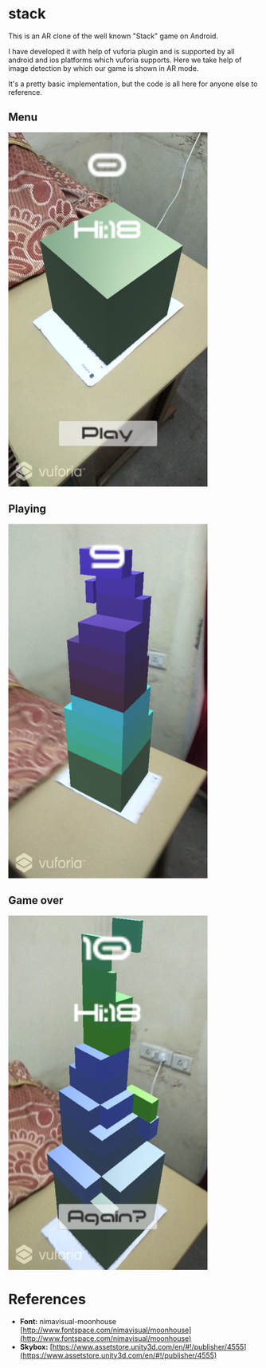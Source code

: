 # stack
This is an AR clone of the well known "Stack" game on Android.

I have developed it with help of vuforia plugin and is supported by all android and ios platforms which vuforia supports. Here we take help of image detection by which our game is shown in AR mode.

It's a pretty basic implementation, but the code is all here for anyone else to reference.

## Menu

<img src="./Assets/screenshots/menu-screen.png" width="400px"/>

## Playing

<img src="./Assets/screenshots/playing-screen.png" width="400px"/>

## Game over

<img src="./Assets/screenshots/game-over-screen.png" width="400px"/>

# References
- **Font:** nimavisual-moonhouse [http://www.fontspace.com/nimavisual/moonhouse](http://www.fontspace.com/nimavisual/moonhouse)
- **Skybox:** [https://www.assetstore.unity3d.com/en/#!/publisher/4555](https://www.assetstore.unity3d.com/en/#!/publisher/4555)
